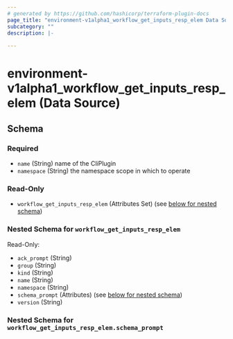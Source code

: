 ```yaml
---
# generated by https://github.com/hashicorp/terraform-plugin-docs
page_title: "environment-v1alpha1_workflow_get_inputs_resp_elem Data Source - environment-v1alpha1"
subcategory: ""
description: |-
  
---
```


# environment-v1alpha1_workflow_get_inputs_resp_elem (Data Source)





<!-- schema generated by tfplugindocs -->
## Schema

### Required

- `name` (String) name of the CliPlugin
- `namespace` (String) the namespace scope in which to operate

### Read-Only

- `workflow_get_inputs_resp_elem` (Attributes Set) (see [below for nested schema](#nestedatt--workflow_get_inputs_resp_elem))

<a id="nestedatt--workflow_get_inputs_resp_elem"></a>
### Nested Schema for `workflow_get_inputs_resp_elem`

Read-Only:

- `ack_prompt` (String)
- `group` (String)
- `kind` (String)
- `name` (String)
- `namespace` (String)
- `schema_prompt` (Attributes) (see [below for nested schema](#nestedatt--workflow_get_inputs_resp_elem--schema_prompt))
- `version` (String)

<a id="nestedatt--workflow_get_inputs_resp_elem--schema_prompt"></a>
### Nested Schema for `workflow_get_inputs_resp_elem.schema_prompt`
